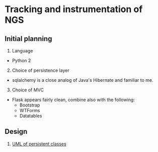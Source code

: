 # Tracking and instrumentation of NGS

## Initial planning
1. Language
  - Python 2
2. Choice of persistence layer
  - sqlalchemy is a close analog of Java's Hibernate and familiar to me.
3. Choice of MVC
  - Flask appears fairly clean, combine also with the following:
    - Bootstrap
    - WTForms
    - Datatables

## Design
1. [UML of persistent classes](i3db.xmi)
